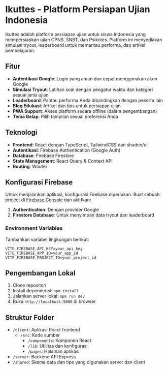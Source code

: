 # Ikuttes - Platform Persiapan Ujian Indonesia

Ikuttes adalah platform persiapan ujian untuk siswa Indonesia yang mempersiapkan ujian CPNS, SNBT, dan Psikotes. Platform ini menyediakan simulasi tryout, leaderboard untuk memantau performa, dan artikel pembelajaran.

## Fitur

- **Autentikasi Google**: Login yang aman dan cepat menggunakan akun Google
- **Simulasi Tryout**: Latihan soal dengan pengatur waktu dan kategori sesuai jenis ujian
- **Leaderboard**: Pantau performa Anda dibandingkan dengan peserta lain
- **Blog Edukasi**: Artikel dan tips untuk persiapan ujian
- **PWA Support**: Akses platform secara offline (dalam pengembangan)
- **Tema Gelap**: Pilih tampilan sesuai preferensi Anda

## Teknologi

- **Frontend**: React dengan TypeScript, TailwindCSS dan shadcn/ui
- **Autentikasi**: Firebase Authentication (Google Auth)
- **Database**: Firebase Firestore
- **State Management**: React Query & Context API
- **Routing**: Wouter

## Konfigurasi Firebase

Untuk menjalankan aplikasi, konfigurasi Firebase diperlukan. Buat sebuah project di [Firebase Console](https://console.firebase.google.com/) dan aktifkan:

1. **Authentication**: Dengan provider Google
2. **Firestore Database**: Untuk menyimpan data tryout dan leaderboard

### Environment Variables

Tambahkan variabel lingkungan berikut:

```
VITE_FIREBASE_API_KEY=your_api_key
VITE_FIREBASE_APP_ID=your_app_id
VITE_FIREBASE_PROJECT_ID=your_project_id
```

## Pengembangan Lokal

1. Clone repositori
2. Install dependensi: `npm install`
3. Jalankan server lokal: `npm run dev`
4. Buka `http://localhost:5000` di browser

## Struktur Folder

- `/client`: Aplikasi React frontend
  - `/src`: Kode sumber
    - `/components`: Komponen React
    - `/lib`: Utilitas dan konfigurasi
    - `/pages`: Halaman aplikasi
- `/server`: Backend API Express
- `/shared`: Skema data dan tipe yang digunakan server dan client